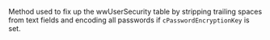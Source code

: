 ﻿Method used to fix up the wwUserSecurity table by stripping trailing spaces from text fields and encoding all passwords if `cPasswordEncryptionKey` is set.